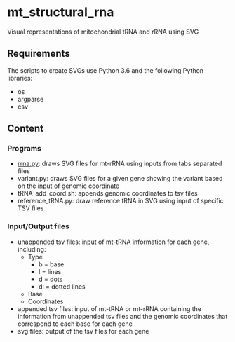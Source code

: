 # **mt_structural_rna**
Visual representations of mitochondrial tRNA and rRNA using SVG

## Requirements
The scripts to create SVGs use Python 3.6 and the following Python libraries:
- os
- argparse
- csv

## Content

### Programs
- [rrna.py](mt_structural_rna/rrna.py): draws SVG files for mt-rRNA using inputs from tabs separated files
- variant.py: draws SVG files for a given gene showing the variant based on the input of genomic coordinate
- tRNA_add_coord.sh: appends genomic coordinates to tsv files
- reference_tRNA.py: draw reference tRNA in SVG using input of specific TSV files

### Input/Output files
- unappended tsv files: input of mt-tRNA information for each gene, including:
  - Type
    - b = base
    - l = lines
    - d = dots
    - dl = dotted lines
  - Base
  - Coordinates
- appended tsv files: input of mt-tRNA or mt-rRNA containing the information from unappended tsv files and the genomic coordinates that correspond to each base for each gene
- svg files: output of the tsv files for each gene
